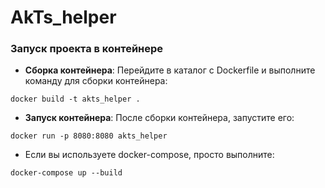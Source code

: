 # AkTs_helper

### Запуск проекта в контейнере
- **Сборка контейнера**: Перейдите в каталог с Dockerfile и выполните команду для сборки контейнера:
```shell
docker build -t akts_helper .
```
- **Запуск контейнера**: После сборки контейнера, запустите его:
```shell
docker run -p 8080:8080 akts_helper
```
- Если вы используете docker-compose, просто выполните:
```shell
docker-compose up --build
```
